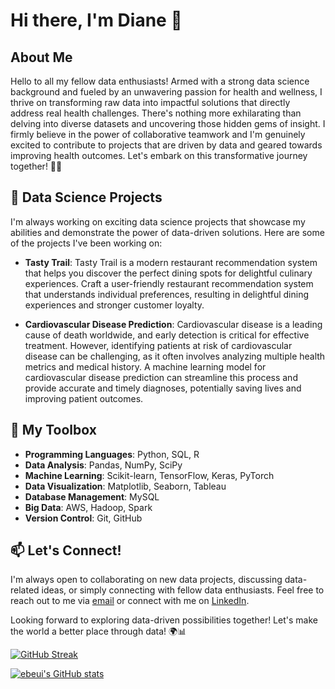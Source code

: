 # Hi there, I'm Diane 👋 

## About Me

Hello to all my fellow data enthusiasts! Armed with a strong data science background and fueled by an unwavering passion for health and wellness, I thrive on transforming raw data into impactful solutions that directly address real health challenges. There's nothing more exhilarating than delving into diverse datasets and uncovering those hidden gems of insight. I firmly believe in the power of collaborative teamwork and I'm genuinely excited to contribute to projects that are driven by data and geared towards improving health outcomes. Let's embark on this transformative journey together! 🌟🤝

## 🌱 Data Science Projects

I'm always working on exciting data science projects that showcase my abilities and demonstrate the power of data-driven solutions. Here are some of the projects I've been working on:

- **Tasty Trail**: Tasty Trail is a modern restaurant recommendation system that helps you discover the perfect dining spots for delightful culinary experiences. Craft a user-friendly restaurant recommendation system that understands individual preferences, resulting in delightful dining experiences and stronger customer loyalty.

- **Cardiovascular Disease Prediction**: Cardiovascular disease is a leading cause of death worldwide, and early detection is critical for effective treatment. However, identifying patients at risk of cardiovascular disease can be challenging, as it often involves analyzing multiple health metrics and medical history. A machine learning model for cardiovascular disease prediction can streamline this process and provide accurate and timely diagnoses, potentially saving lives and improving patient outcomes. 

## 🚀 My Toolbox

- **Programming Languages**: Python, SQL, R
- **Data Analysis**: Pandas, NumPy, SciPy
- **Machine Learning**: Scikit-learn, TensorFlow, Keras, PyTorch
- **Data Visualization**: Matplotlib, Seaborn, Tableau
- **Database Management**: MySQL
- **Big Data**: AWS, Hadoop, Spark
- **Version Control**: Git, GitHub

## 📫 Let's Connect!

I'm always open to collaborating on new data projects, discussing data-related ideas, or simply connecting with fellow data enthusiasts. Feel free to reach out to me via [email](mailto:dianengalu@gmail.com) or connect with me on [LinkedIn](https://www.linkedin.com/in/dianengalu/).

Looking forward to exploring data-driven possibilities together! Let's make the world a better place through data! 🌍📊

[![GitHub Streak](https://streak-stats.demolab.com/?user=ebeui)](https://git.io/streak-stats)

[![ebeui's GitHub stats](https://github-readme-stats.vercel.app/api?username=ebeui)](https://github.com/anuraghazra/github-readme-stats)
